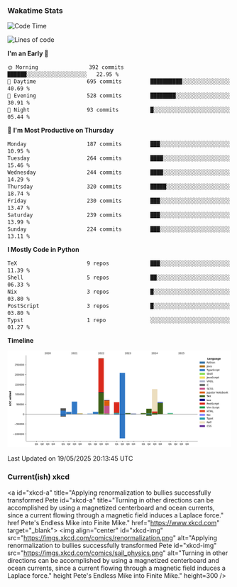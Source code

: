 ### Wakatime Stats
<!--START_SECTION:waka-->
![Code Time](http://img.shields.io/badge/Code%20Time-3%2C236%20hrs%201%20min-blue)

![Lines of code](https://img.shields.io/badge/From%20Hello%20World%20I%27ve%20Written-975.5%20thousand%20lines%20of%20code-blue)

**I'm an Early 🐤** 

```text
🌞 Morning                392 commits         ██████░░░░░░░░░░░░░░░░░░░   22.95 % 
🌆 Daytime                695 commits         ██████████░░░░░░░░░░░░░░░   40.69 % 
🌃 Evening                528 commits         ████████░░░░░░░░░░░░░░░░░   30.91 % 
🌙 Night                  93 commits          █░░░░░░░░░░░░░░░░░░░░░░░░   05.44 % 
```
📅 **I'm Most Productive on Thursday** 

```text
Monday                   187 commits         ███░░░░░░░░░░░░░░░░░░░░░░   10.95 % 
Tuesday                  264 commits         ████░░░░░░░░░░░░░░░░░░░░░   15.46 % 
Wednesday                244 commits         ████░░░░░░░░░░░░░░░░░░░░░   14.29 % 
Thursday                 320 commits         █████░░░░░░░░░░░░░░░░░░░░   18.74 % 
Friday                   230 commits         ███░░░░░░░░░░░░░░░░░░░░░░   13.47 % 
Saturday                 239 commits         ███░░░░░░░░░░░░░░░░░░░░░░   13.99 % 
Sunday                   224 commits         ███░░░░░░░░░░░░░░░░░░░░░░   13.11 % 
```


**I Mostly Code in Python** 

```text
TeX                      9 repos             ███░░░░░░░░░░░░░░░░░░░░░░   11.39 % 
Shell                    5 repos             ██░░░░░░░░░░░░░░░░░░░░░░░   06.33 % 
Nix                      3 repos             █░░░░░░░░░░░░░░░░░░░░░░░░   03.80 % 
PostScript               3 repos             █░░░░░░░░░░░░░░░░░░░░░░░░   03.80 % 
Typst                    1 repo              ░░░░░░░░░░░░░░░░░░░░░░░░░   01.27 % 
```



**Timeline**

![Lines of Code chart](https://raw.githubusercontent.com/joshuajeschek/joshuajeschek/main/assets/bar_graph.png)


 Last Updated on 19/05/2025 20:13:45 UTC
<!--END_SECTION:waka-->

### Current(ish) xkcd
<a id="xkcd-a" title="Applying renormalization to bullies successfully transformed Pete id="xkcd-a" title="Turning in other directions can be accomplished by using a magnetized centerboard and ocean currents, since a current flowing through a magnetic field induces a Laplace force." href Pete's Endless Mike into Finite Mike." href="https://www.xkcd.com" target="_blank">
        <img align="center" id="xkcd-img" src="https://imgs.xkcd.com/comics/renormalization.png" alt="Applying renormalization to bullies successfully transformed Pete id="xkcd-img" src="https://imgs.xkcd.com/comics/sail_physics.png" alt="Turning in other directions can be accomplished by using a magnetized centerboard and ocean currents, since a current flowing through a magnetic field induces a Laplace force." height Pete's Endless Mike into Finite Mike." height=300 />
</a>
